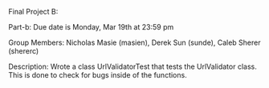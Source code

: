 Final Project B:

Part-b: Due date is Monday, Mar 19th at 23:59 pm

Group Members: Nicholas Masie (masien), Derek Sun (sunde), Caleb Sherer (shererc)

Description: Wrote a class UrlValidatorTest that tests the UrlValidator class. This
  is done to check for bugs inside of the functions.
